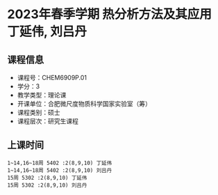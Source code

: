 # 2023年春季学期 热分析方法及其应用 丁延伟, 刘吕丹






## 课程信息

- 课程号：CHEM6909P.01
- 学分：3
- 教学类型：理论课
- 开课单位：合肥微尺度物质科学国家实验室（筹）
- 课程类别：硕士
- 课程层次：研究生课程

## 上课时间

```
1~14,16~18周 5402 :2(8,9,10) 丁延伟
1~14,16~18周 5402 :2(8,9,10) 刘吕丹
15周 5302 :2(8,9,10) 丁延伟
15周 5302 :2(8,9,10) 刘吕丹
```

